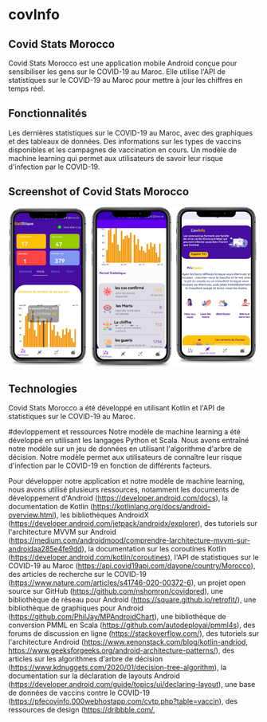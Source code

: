 # covInfo
## Covid Stats Morocco
Covid Stats Morocco est une application mobile Android conçue pour sensibiliser les gens sur le COVID-19 au Maroc. Elle utilise l'API de statistiques sur le COVID-19 au Maroc pour mettre à jour les chiffres en temps réel.

## Fonctionnalités
Les dernières statistiques sur le COVID-19 au Maroc, avec des graphiques et des tableaux de données.
Des informations sur les types de vaccins disponibles et les campagnes de vaccination en cours.
Un modèle de machine learning qui permet aux utilisateurs de savoir leur risque d'infection par le COVID-19.
## Screenshot of Covid Stats Morocco
![des images de l'application](covInfo.png)

## Technologies
Covid Stats Morocco a été développé en utilisant Kotlin et l'API de statistiques sur le COVID-19 au Maroc.

#devloppement et ressources 
Notre modèle de machine learning a été développé en utilisant les langages Python et Scala. Nous avons entraîné notre modèle sur un jeu de données en utilisant l'algorithme d'arbre de décision. Notre modèle permet aux utilisateurs de connaître leur risque d'infection par le COVID-19 en fonction de différents facteurs.

Pour développer notre application et notre modèle de machine learning, nous avons utilisé plusieurs ressources, notamment les documents de développement d'Android (https://developer.android.com/docs), la documentation de Kotlin (https://kotlinlang.org/docs/android-overview.html), les bibliothèques AndroidX (https://developer.android.com/jetpack/androidx/explorer), des tutoriels sur l'architecture MVVM sur Android (https://medium.com/androidmood/comprendre-larchitecture-mvvm-sur-androidaa285e4fe9dd), la documentation sur les coroutines Kotlin (https://developer.android.com/kotlin/coroutines), l'API de statistiques sur le COVID-19 au Maroc (https://api.covid19api.com/dayone/country/Morocco), des articles de recherche sur le COVID-19 (https://www.nature.com/articles/s41746-020-00372-6), un projet open source sur GitHub (https://github.com/nshomron/covidpred), une bibliothèque de réseau pour Android (https://square.github.io/retrofit/), une bibliothèque de graphiques pour Android (https://github.com/PhilJay/MPAndroidChart), une bibliothèque de conversion PMML en Scala (https://github.com/autodeployai/pmml4s), des forums de discussion en ligne (https://stackoverflow.com/), des tutoriels sur l'architecture Android (https://www.xenonstack.com/blog/kotlin-andriod, https://www.geeksforgeeks.org/android-architecture-patterns/), des articles sur les algorithmes d'arbre de décision (https://www.kdnuggets.com/2020/01/decision-tree-algorithm), la documentation sur la déclaration de layouts Android (https://developer.android.com/guide/topics/ui/declaring-layout), une base de données de vaccins contre le COVID-19 (https://pfecovinfo.000webhostapp.com/cvtp.php?table=vaccin), des ressources de design (https://dribbble.com/, 
